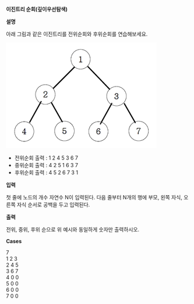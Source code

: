 **이진트리 순회(깊이우선탐색)**

**설명**

아래 그림과 같은 이진트리를 전위순회와 후위순회를 연습해보세요.

![img.png](img.png)

- 전위순회 출력 : 1 2 4 5 3 6 7
- 중위순회 출력 : 4 2 5 1 6 3 7
- 후위순회 출력 : 4 5 2 6 7 3 1

**입력**

첫 줄에 노드의 개수 자연수 N이 입력된다. 다음 줄부터 N개의 행에 부모, 왼쪽 자식, 오른쪽 자식 순서로 공백을 두고 입력된다.

**출력**

전위, 중위, 후위 순으로 위 예시와 동일하게 숫자만 출력하시오.

**Cases**

7<br>
1 2 3<br>
2 4 5<br>
3 6 7<br>
4 0 0<br>
5 0 0<br>
6 0 0<br>
7 0 0

